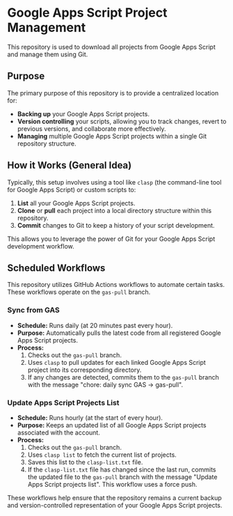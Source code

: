 # Google Apps Script Project Management

This repository is used to download all projects from Google Apps Script and manage them using Git.

## Purpose

The primary purpose of this repository is to provide a centralized location for:

*   **Backing up** your Google Apps Script projects.
*   **Version controlling** your scripts, allowing you to track changes, revert to previous versions, and collaborate more effectively.
*   **Managing** multiple Google Apps Script projects within a single Git repository structure.

## How it Works (General Idea)

Typically, this setup involves using a tool like `clasp` (the command-line tool for Google Apps Script) or custom scripts to:

1.  **List** all your Google Apps Script projects.
2.  **Clone** or **pull** each project into a local directory structure within this repository.
3.  **Commit** changes to Git to keep a history of your script development.

This allows you to leverage the power of Git for your Google Apps Script development workflow.

## Scheduled Workflows

This repository utilizes GitHub Actions workflows to automate certain tasks. These workflows operate on the `gas-pull` branch.

### Sync from GAS

*   **Schedule:** Runs daily (at 20 minutes past every hour).
*   **Purpose:** Automatically pulls the latest code from all registered Google Apps Script projects.
*   **Process:**
    1.  Checks out the `gas-pull` branch.
    2.  Uses `clasp` to pull updates for each linked Google Apps Script project into its corresponding directory.
    3.  If any changes are detected, commits them to the `gas-pull` branch with the message "chore: daily sync GAS → gas-pull".

### Update Apps Script Projects List

*   **Schedule:** Runs hourly (at the start of every hour).
*   **Purpose:** Keeps an updated list of all Google Apps Script projects associated with the account.
*   **Process:**
    1.  Checks out the `gas-pull` branch.
    2.  Uses `clasp list` to fetch the current list of projects.
    3.  Saves this list to the `clasp-list.txt` file.
    4.  If the `clasp-list.txt` file has changed since the last run, commits the updated file to the `gas-pull` branch with the message "Update Apps Script projects list". This workflow uses a force push.

These workflows help ensure that the repository remains a current backup and version-controlled representation of your Google Apps Script projects.
